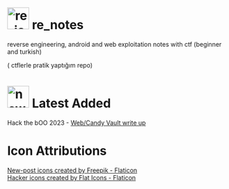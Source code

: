 # <img src="https://github.com/arzuozkan/re_notes/assets/48025290/d1ff92bb-3ee8-4fba-90b1-e316995e4ce1" alt="re_icon" width="50"> re_notes
reverse engineering, android and web exploitation notes with ctf (beginner and turkish)

( ctflerle pratik yaptığım repo)

#  <img src="https://github.com/arzuozkan/re_notes/assets/48025290/d5f51b9f-ec2f-438b-8f32-fc704adf4587" alt="new_icon" width="50"> Latest Added

Hack the bOO 2023 - [Web/Candy Vault write up](https://github.com/arzuozkan/re_notes/blob/master/web%20exploitation/htb/CandyVault%20-%20Hack%20the%20Boo%20Practice%202023.md)

# Icon Attributions
<a href="https://www.flaticon.com/free-icons/new-post" title="new-post icons">New-post icons created by Freepik - Flaticon</a> <br>
<a href="https://www.flaticon.com/free-icons/hacker" title="hacker icons">Hacker icons created by Flat Icons - Flaticon</a>
